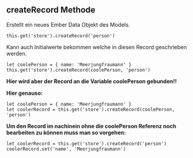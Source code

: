 ## createRecord Methode
Erstellt ein neues Ember Data Objekt des Models.

```
this.get('store').createRecord('person')
```
Kann auch Initialwerte bekommen welche in diesen Record geschrieben werden.


```
let coolePerson = { name: 'Meerjungfraumann' }
this.get('store').createRecord(coolePerson, 'person')
```
**Hier wird aber der Record an die Variable coolePerson gebunden!!**

**Hier genauso:**

```
let coolePerson = { name: 'Meerjungfraumann' }
let coolerRecord = this.get('store').createRecord(coolePerson, 'person')
```

**Um den Record im nachinein ohne die coolePerson Referenz noch bearbeiten zu können muss man so vorgehen:**

```
let coolerRecord = this.get('store').createRecord('person')
coolerRecord.set('name', 'Meerjungfraumann')
```